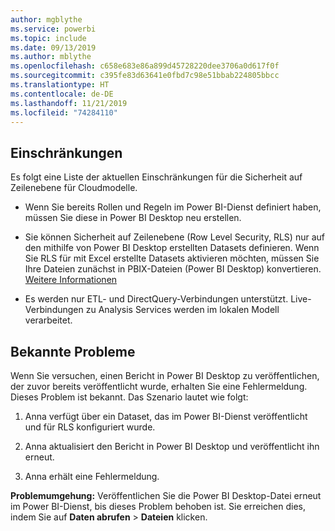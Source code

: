 ```yaml
---
author: mgblythe
ms.service: powerbi
ms.topic: include
ms.date: 09/13/2019
ms.author: mblythe
ms.openlocfilehash: c658e683e86a899d45728220dee3706a0d617f0f
ms.sourcegitcommit: c395fe83d63641e0fbd7c98e51bbab224805bbcc
ms.translationtype: HT
ms.contentlocale: de-DE
ms.lasthandoff: 11/21/2019
ms.locfileid: "74284110"
---
```

## <a name="limitations"></a>Einschränkungen

Es folgt eine Liste der aktuellen Einschränkungen für die Sicherheit auf Zeilenebene für Cloudmodelle.

* Wenn Sie bereits Rollen und Regeln im Power BI-Dienst definiert haben, müssen Sie diese in Power BI Desktop neu erstellen.

* Sie können Sicherheit auf Zeilenebene (Row Level Security, RLS) nur auf den mithilfe von Power BI Desktop erstellten Datasets definieren. Wenn Sie RLS für mit Excel erstellte Datasets aktivieren möchten, müssen Sie Ihre Dateien zunächst in PBIX-Dateien (Power BI Desktop) konvertieren. [Weitere Informationen](../desktop-import-excel-workbooks.md)

* Es werden nur ETL- und DirectQuery-Verbindungen unterstützt. Live-Verbindungen zu Analysis Services werden im lokalen Modell verarbeitet.

## <a name="known-issues"></a>Bekannte Probleme

Wenn Sie versuchen, einen Bericht in Power BI Desktop zu veröffentlichen, der zuvor bereits veröffentlicht wurde, erhalten Sie eine Fehlermeldung. Dieses Problem ist bekannt. Das Szenario lautet wie folgt:

1. Anna verfügt über ein Dataset, das im Power BI-Dienst veröffentlicht und für RLS konfiguriert wurde.

1. Anna aktualisiert den Bericht in Power BI Desktop und veröffentlicht ihn erneut.

1. Anna erhält eine Fehlermeldung.

**Problemumgehung:** Veröffentlichen Sie die Power BI Desktop-Datei erneut im Power BI-Dienst, bis dieses Problem behoben ist. Sie erreichen dies, indem Sie auf **Daten abrufen** > **Dateien** klicken.
